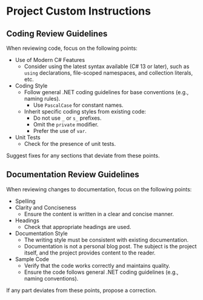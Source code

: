 # Project Custom Instructions

## Coding Review Guidelines

When reviewing code, focus on the following points:

- Use of Modern C# Features
  - Consider using the latest syntax available (C# 13 or later), such as `using` declarations, file-scoped namespaces, and collection literals, etc.
- Coding Style
  - Follow general .NET coding guidelines for base conventions (e.g., naming rules).
    - Use `PascalCase` for constant names.
  - Inherit specific coding styles from existing code:
    - Do not use `_` or `s_` prefixes.
    - Omit the `private` modifier.
    - Prefer the use of `var`.
- Unit Tests
  - Check for the presence of unit tests.

Suggest fixes for any sections that deviate from these points.

## Documentation Review Guidelines

When reviewing changes to documentation, focus on the following points:

- Spelling
- Clarity and Conciseness
  - Ensure the content is written in a clear and concise manner.
- Headings
  - Check that appropriate headings are used.
- Documentation Style
  - The writing style must be consistent with existing documentation.
  - Documentation is not a personal blog post. The subject is the project itself, and the project provides content to the reader.
- Sample Code
  - Verify that the code works correctly and maintains quality.
  - Ensure the code follows general .NET coding guidelines (e.g., naming conventions).

If any part deviates from these points, propose a correction.

